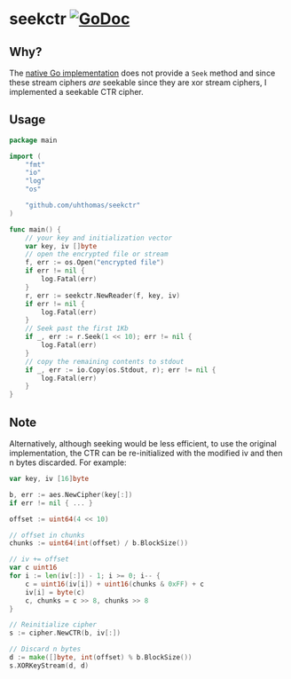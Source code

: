 # seekctr [![GoDoc](https://godoc.org/github.com/uhthomas/seekctr?status.svg)](https://godoc.org/github.com/uhthomas/seekctr)

## Why?
The [native Go implementation](https://golang.org/pkg/crypto/cipher) does not provide a `Seek` method and since these stream ciphers _are_ seekable since they are xor stream ciphers, I implemented a seekable CTR cipher.

## Usage
```go
package main

import (
	"fmt"
	"io"
	"log"
	"os"

	"github.com/uhthomas/seekctr"
)

func main() {
	// your key and initialization vector
	var key, iv []byte
	// open the encrypted file or stream
	f, err := os.Open("encrypted file")
	if err != nil {
		log.Fatal(err)
	}
	r, err := seekctr.NewReader(f, key, iv)
	if err != nil {
		log.Fatal(err)
	}
	// Seek past the first 1Kb
	if _, err := r.Seek(1 << 10); err != nil {
		log.Fatal(err)
	}
	// copy the remaining contents to stdout
	if _, err := io.Copy(os.Stdout, r); err != nil {
		log.Fatal(err)
	}
}
```

## Note
Alternatively, although seeking would be less efficient, to use the original implementation, the CTR can be re-initialized with the modified iv and then n bytes discarded. For example:
```go
var key, iv [16]byte

b, err := aes.NewCipher(key[:])
if err != nil { ... }

offset := uint64(4 << 10)

// offset in chunks
chunks := uint64(int(offset) / b.BlockSize())

// iv += offset
var c uint16
for i := len(iv[:]) - 1; i >= 0; i-- {
	c = uint16(iv[i]) + uint16(chunks & 0xFF) + c
	iv[i] = byte(c)
	c, chunks = c >> 8, chunks >> 8
}

// Reinitialize cipher
s := cipher.NewCTR(b, iv[:])

// Discard n bytes
d := make([]byte, int(offset) % b.BlockSize())
s.XORKeyStream(d, d)
```